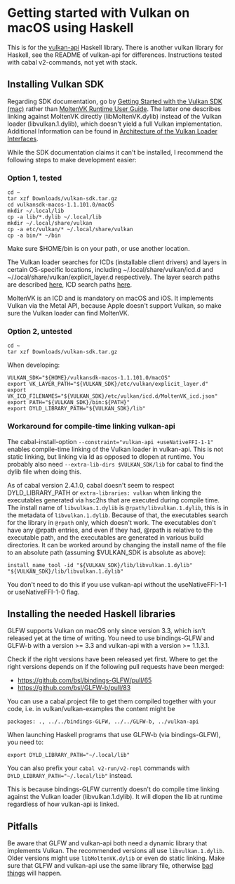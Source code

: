 # Getting started with Vulkan on macOS using Haskell

This is for the [vulkan-api](https://github.com/achirkin/vulkan) Haskell library.
There is another vulkan library for Haskell, see the README of vulkan-api for differences.
Instructions tested with cabal v2-commands, not yet with stack.

## Installing Vulkan SDK

Regarding SDK documentation, go by
[Getting Started with the Vulkan SDK (mac)](https://vulkan.lunarg.com/doc/sdk/latest/mac/getting_started.html) rather than
[MoltenVK Runtime User Guide](https://github.com/KhronosGroup/MoltenVK/blob/master/Docs/MoltenVK_Runtime_UserGuide.md).
The latter one describes linking against MoltenVK directly (libMoltenVK.dylib) instead of the Vulkan loader (libvulkan.1.dylib),
which doesn't yield a full Vulkan implementation.
Additional Information can be found in
[Architecture of the Vulkan Loader Interfaces](https://vulkan.lunarg.com/doc/view/latest/windows/loader_and_layer_interface.html).

While the SDK documentation claims it can't be installed, I recommend the following steps to make development easier:

### Option 1, tested

    cd ~
    tar xzf Downloads/vulkan-sdk.tar.gz
    cd vulkansdk-macos-1.1.101.0/macOS
    mkdir ~/.local/lib
    cp -a lib/*.dylib ~/.local/lib
    mkdir ~/.local/share/vulkan
    cp -a etc/vulkan/* ~/.local/share/vulkan
    cp -a bin/* ~/bin

Make sure $HOME/bin is on your path, or use another location.

The Vulkan loader searches for ICDs (installable client drivers) and layers in certain OS-specific locations, including
~/.local/share/vulkan/icd.d and ~/.local/share/vulkan/explicit_layer.d respectively.
The layer search paths are described
[here](https://vulkan.lunarg.com/doc/view/latest/mac/loader_and_layer_interface.html#user-content-macos-layer-discovery),
ICD search paths
[here](https://vulkan.lunarg.com/doc/view/latest/mac/loader_and_layer_interface.html#user-content-icd-discovery-on-macos).

MoltenVK is an ICD and is mandatory on macOS and iOS. It implements Vulkan via the Metal API, because Apple doesn't support Vulkan,
so make sure the Vulkan loader can find MoltenVK.

### Option 2, untested

    cd ~
    tar xzf Downloads/vulkan-sdk.tar.gz

When developing:

    VULKAN_SDK="${HOME}/vulkansdk-macos-1.1.101.0/macOS"
    export VK_LAYER_PATH="${VULKAN_SDK}/etc/vulkan/explicit_layer.d"
    export VK_ICD_FILENAMES="${VULKAN_SDK}/etc/vulkan/icd.d/MoltenVK_icd.json"
    export PATH="${VULKAN_SDK}/bin:${PATH}"
    export DYLD_LIBRARY_PATH="${VULKAN_SDK}/lib"

### Workaround for compile-time linking vulkan-api

The cabal-install-option `--constraint="vulkan-api +useNativeFFI-1-1"` enables compile-time linking of the Vulkan loader in vulkan-api.
This is not static linking, but linking via ld as opposed to dlopen at runtime.
You probably also need `--extra-lib-dirs $VULKAN_SDK/lib` for cabal to find the dylib file when doing this.

As of cabal version 2.4.1.0, cabal doesn't seem to respect DYLD_LIBRARY_PATH or `extra-libraries: vulkan` when linking the executables generated
via hsc2hs that are executed during compile time. The install name of `libvulkan.1.dylib` is `@rpath/libvulkan.1.dylib`, this is
in the metadata of `libvulkan.1.dylib`. Because of that, the executables search for the library in `@rpath` only, which doesn't work.
The executables don't have any @rpath entries, and even if they had, @rpath is relative to the executable path, and the executables
are generated in various build directories.
It can be worked around by changing the install name of the file to an absolute path (assuming $VULKAN_SDK is absolute as above):

    install_name_tool -id "${VULKAN_SDK}/lib/libvulkan.1.dylib" "${VULKAN_SDK}/lib/libvulkan.1.dylib"

You don't need to do this if you use vulkan-api without the useNativeFFI-1-1 or useNativeFFI-1-0 flag.

## Installing the needed Haskell libraries

GLFW supports Vulkan on macOS only since version 3.3, which isn't released yet at the time of writing. You need to use bindings-GLFW and
GLFW-b with a version >= 3.3 and vulkan-api with a version >= 1.1.3.1.

Check if the right versions have been released yet first.
Where to get the right versions depends on if the following pull requests have been merged:
- https://github.com/bsl/bindings-GLFW/pull/65
- https://github.com/bsl/GLFW-b/pull/83

You can use a cabal.project file to get them compiled together with your code, i.e. in vulkan/vulkan-examples the content might be

    packages: ., ../../bindings-GLFW, ../../GLFW-b, ../vulkan-api

When launching Haskell programs that use GLFW-b (via bindings-GLFW), you need to:

    export DYLD_LIBRARY_PATH="~/.local/lib"

You can also prefix your `cabal v2-run/v2-repl` commands with `DYLD_LIBRARY_PATH="~/.local/lib"` instead.

This is because bindings-GLFW currently doesn't do compile time linking against the Vulkan loader (libvulkan.1.dylib).
It will dlopen the lib at runtime regardless of how vulkan-api is linked.

## Pitfalls

Be aware that GLFW and vulkan-api both need a dynamic library that implements Vulkan.
The recommended versions all use `libvulkan.1.dylib`. Older versions might use `libMoltenVK.dylib` or even do static linking.
Make sure that GLFW and vulkan-api use the same library file, otherwise
[bad things](https://github.com/achirkin/vulkan/issues/24) will happen.
